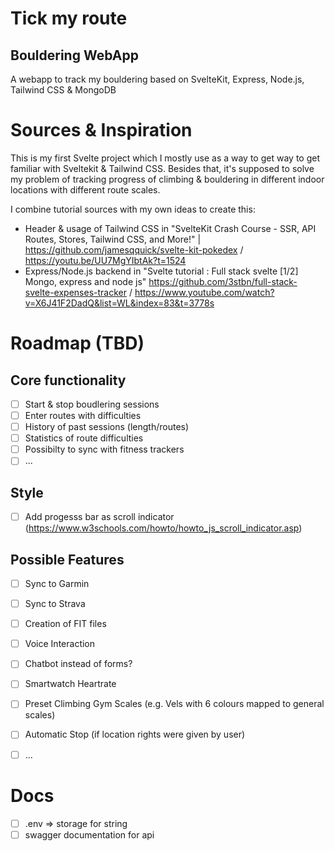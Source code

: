 # Tick my route
## Bouldering WebApp
A webapp to track my bouldering based on SvelteKit, Express, Node.js, Tailwind CSS &amp; MongoDB 


# Sources & Inspiration 
This is my first Svelte project which I mostly use as a way to get way to get familiar with Sveltekit & Tailwind CSS. Besides that, it's supposed to solve my problem of tracking progress of climbing & bouldering in different indoor locations with different route scales. 

I combine tutorial sources with my own ideas to create this: 
- Header & usage of Tailwind CSS in "SvelteKit Crash Course - SSR, API Routes, Stores, Tailwind CSS, and More!" | https://github.com/jamesqquick/svelte-kit-pokedex / https://youtu.be/UU7MgYIbtAk?t=1524
- Express/Node.js backend in "Svelte tutorial : Full stack svelte [1/2] Mongo, express and node js" https://github.com/3stbn/full-stack-svelte-expenses-tracker / https://www.youtube.com/watch?v=X6J41F2DadQ&list=WL&index=83&t=3778s



# Roadmap (TBD)
## Core functionality 
- [ ] Start & stop boudlering sessions
- [ ] Enter routes with difficulties 
- [ ] History of past sessions (length/routes)
- [ ] Statistics of route difficulties 
- [ ] Possibilty to sync with fitness trackers
- [ ] ...

## Style
- [ ] Add progesss bar as scroll indicator (https://www.w3schools.com/howto/howto_js_scroll_indicator.asp) 

## Possible Features
- [ ] Sync to Garmin
- [ ] Sync to Strava
- [ ] Creation of FIT files
- [ ] Voice Interaction 
- [ ] Chatbot instead of forms?
- [ ] Smartwatch Heartrate
- [ ] Preset Climbing Gym Scales (e.g. Vels with 6 colours mapped to general scales)
- [ ] Automatic Stop (if location rights were given by user)
- [ ] ...


# Docs
- [ ] .env => storage for string
- [ ] swagger documentation for api